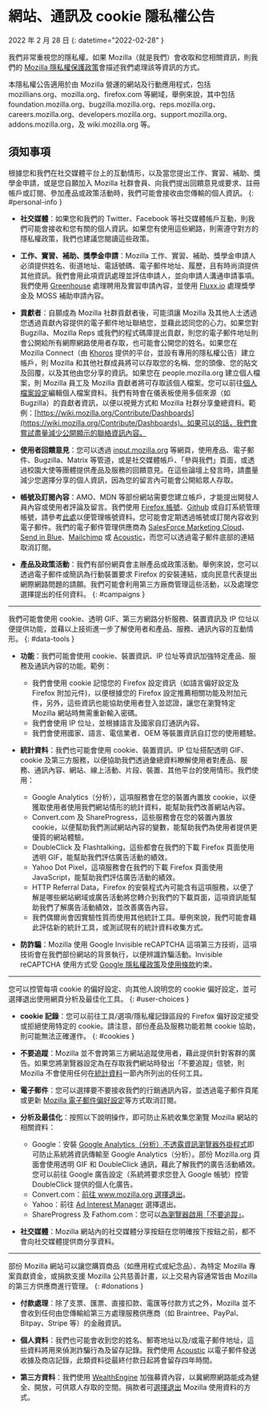 ﻿# 網站、通訊及 cookie 隱私權公告

2022 年 2 月 28 日
{: datetime="2022-02-28" }

我們非常重視您的隱私權。如果 Mozilla（就是我們）會收取和您相關資訊，則我們的 [Mozilla 隱私權保護政策](https://www.mozilla.org/privacy/)會描述我們處理該等資訊的方式。

本隱私權公告適用於由 Mozilla 營運的網站及行動應用程式，包括 mozillians.org、mozilla.org、firefox.com 等網域，舉例來說，其中包括 foundation.mozilla.org、bugzilla.mozilla.org、reps.mozilla.org、careers.mozilla.org、developers.mozilla.org、support.mozilla.org、addons.mozilla.org，及 wiki.mozilla.org 等。

## 須知事項

根據您和我們在社交媒體平台上的互動情形，以及當您提出工作、實習、補助、獎學金申請，或是您自願加入 Mozilla 社群會員、向我們提出回饋意見或要求、註冊帳戶或訂閱、參加產品或政策活動時，我們可能會接收由您傳輸的個人資訊。 
{: #personal-info }

* **社交媒體**：如果您和我們的 Twitter、Facebook 等社交媒體帳戶互動，則我們可能會接收和您有關的個人資訊。如果您有使用這些網路，則需遵守對方的隱私權政策，我們也建議您閱讀這些政策。

* **工作、實習、補助、獎學金申請**：Mozilla 工作、實習、補助、獎學金申請人必須提供姓名、街道地址、電話號碼、電子郵件地址、履歷，且有時尚須提供其他資訊。我們會用此項資訊處理並評估申請人，並向申請人溝通申請事項。我們使用 [Greenhouse](https://www.greenhouse.io/privacy-policy) 處理聘用及實習申請內容，並使用 [Fluxx.io](https://www.fluxx.io/privacy-policy) 處理獎學金及 MOSS 補助申請內容。

* **貢獻者**：自願成為 Mozilla 社群貢獻者後，可能須讓 Mozilla 及其他人士透過您透過貢獻內容提供的電子郵件地址聯絡您，並藉此認同您的心力。如果您對 Bugzilla、Mozilla Reps 或我們的程式碼庫提出貢獻，則您的電子郵件地址則會公開給所有網際網路使用者存取，也可能會公開您的姓名。如果您在 Mozilla Connect（由 [Khoros](https://khoros.com/privacy) 提供的平台，並設有專用的隱私權公告）建立帳戶，則 Mozilla 和其他社群成員將可以存取您的名稱、您的頭像、您的貼文及回覆，以及其他由您分享的資訊。如果您在 people.mozilla.org 建立個人檔案，則 Mozilla 員工及 Mozilla 貢獻者將可存取該個人檔案。您可以前往[個人檔案設定](https://people.mozilla.org/e?section=personal-info)編輯個人檔案資料。我們有時會在儀表板使用多個來源（如 Bugzilla）的貢獻者資訊，以便以視覺方式和 Mozilla 社群分享彙總資料。範例：[https://wiki.mozilla.org/Contribute/Dashboards](https://wiki.mozilla.org/Contribute/Dashboards)。如果可以的話，我們會嘗試盡量減少公開顯示的聯絡資訊內容。

* **使用者回饋意見**：您可以透過 [input.mozilla.org](https://input.mozilla.org/) 等網頁，使用產品、電子郵件、Bugzilla、Matrix 等管道，或是社交媒體帳戶、「參與我們」頁面，或透過校園大使等團體提供產品及服務的回饋意見。在這些論壇上發言時，請盡量減少您選擇分享的個人資訊，因為您的留言內可能會公開給眾人存取。

* **帳號及訂閱內容**：AMO、MDN 等部份網站需要您建立帳戶，才能提出開發人員內容或使用者評論及留言。我們使用 [Firefox 帳號](https://www.mozilla.org/privacy/firefox/)、[Github](https://help.github.com/en/github/site-policy/github-privacy-statement#our-use-of-cookies-and-tracking) 或自訂系統管理帳號，請參考[此處](https://support.mozilla.org/kb/managing-account-data)以便管理帳號資料。您可能會定期透過帳號或訂閱內容收到電子郵件。我們的電子郵件管理供應商為 [SalesForce Marketing Cloud](https://www.marketingcloud.com/privacy-policy/website-privacy-statement/)、[Send in Blue](https://www.sendinblue.com/legal/privacypolicy/)、[Mailchimp](https://mailchimp.com/legal/privacy/) 或 [Acoustic](https://acoustic.com/privacy-notice/)，而您可以透過電子郵件底部的連結取消訂閱。 

* **產品及政策活動**：我們有部份網頁會主辦產品或政策活動。舉例來說，您可以透過電子郵件或簡訊為行動裝置要求 Firefox 的安裝連結，或向民意代表提出網際網路問題的請願。我們可能會利用第三方廠商管理這些活動，以及處理您選擇提出的任何資料。 
{: #campaigns }

---------------------------------------

我們可能會使用 cookie、透明 GIF、第三方網路分析服務、裝置資訊及 IP 位址以便提供功能，並藉以上技術進一步了解使用者和產品、服務、通訊內容的互動情形。 
{: #data-tools }

* **功能**：我們可能會使用 cookie、裝置資訊、IP 位址等資訊加強特定產品、服務及通訊內容的功能。範例：
    * 我們會使用 cookie 記憶您的 Firefox 設定資訊（如語言偏好設定及 Firefox 附加元件)，以便根據您的 Firefox 設定推薦相關功能及附加元件，另外，這些資訊也能協助使用者登入並認證，讓您在瀏覽特定 Mozilla 網站時無需重新輸入密碼。
    * 我們會使用 IP 位址，並根據語言及國家自訂通訊內容。
    * 我們會使用國家、語言、電信業者、OEM 等裝置資訊自訂您的使用體驗。

* **統計資料**：我們也可能會使用 cookie、裝置資訊、IP 位址搭配透明 GIF、cookie 及第三方服務，以便協助我們透過彙總資料瞭解使用者對產品、服務、通訊內容、網站、線上活動、片段、裝置、其他平台的使用情形。我們使用：
    * Google Analytics（分析），這項服務會在您的裝置內置放 cookie，以便獲取使用者使用我們網站情形的統計資料，能幫助我們改善網站內容。
    * Convert.com 及 ShareProgress，這些服務會在您的裝置內置放 cookie，以便幫助我們測試網站內容的變數，能幫助我們為使用者提供更優質的網站體驗。
    * DoubleClick 及 Flashtalking，這些都會在我們的下載 Firefox 頁面使用透明 GIF，能幫助我們評估廣告活動的績效。
    * Yahoo Dot Pixel，這項服務會在我們的下載 Firefox 頁面使用 JavaScript，能幫助我們評估廣告活動的績效。
    * HTTP Referral Data，Firefox 的安裝程式內可能含有這項服務，以便了解是哪些網站網域或廣告活動將您轉介到我們的下載頁面，這項資訊能幫助我們了解廣告活動績效，並改善廣告內容。
    * 我們偶爾尚會因實驗性質而使用其他統計工具。舉例來說，我們可能會藉此評估新的統計工具，或測試現有的統計資料收集方式。
  
* **防詐騙**：Mozilla 使用 Google Invisible reCAPTCHA 這項第三方技術，這項技術會在我們部份網站的背景執行，以便辨識詐騙活動。Invisible reCAPTCHA 使用方式受 [Google 隱私權政策](https://www.google.com/intl/policies/privacy/)及[使用條款](https://policies.google.com/terms)約束。

---------------------------------------

您可以控管每項 cookie 的偏好設定、向其他人說明您的 cookie 偏好設定，並可選擇退出使用網頁分析及最佳化工具。 
{: #user-choices }

* **cookie 記錄**：您可以前往工具/選項/隱私權記錄區段的 Firefox 偏好設定接受或拒絕使用特定的 cookie。請注意，部份產品及服務功能若無 cookie 協助，則可能無法正確運作。 
{: #cookies }

* **不要追蹤**：Mozilla 並不會跨第三方網站追蹤使用者，藉此提供針對客群的廣告。如果您將瀏覽器設定為在存取我們網站時發出「不要追蹤」信號，則 Mozilla 不會使用任何在[統計資料](https://www.mozilla.org/privacy/websites/#data-tools)一節內所列出的任何工具。

* **電子郵件**：您可以選擇要不要接收我們的行銷通訊內容，並透過電子郵件頁尾或更新 [Mozilla 電子郵件偏好設定](https://www.mozilla.org/newsletter/recovery/)等方式取消訂閱。

* **分析及最佳化**：按照以下說明操作，即可防止系統收集您瀏覽 Mozilla 網站的相關資料：
    * Google：安裝 [Google Analytics（分析）不透露資訊瀏覽器外掛程式](https://tools.google.com/dlpage/gaoptout)即可防止系統將資訊傳輸至 Google Analytics（分析）。部份 Mozilla.org 頁面會使用透明 GIF 和 DoubleClick 通訊，藉此了解我們的廣告活動績效。您可以前往 Google 廣告設定（系統將要求您登入 Google 帳號）控管 DoubleClick 提供的個人化廣告。
    * Convert.com：[前往 www.mozilla.org 選擇退出](https://www.mozilla.org/exp/opt-out/)。
    * Yahoo：前往 [Ad Interest Manager](https://aim.yahoo.com/aim/us/en/optout/) 選擇退出。
    * ShareProgress 及 Fathom.com：您可以[為瀏覽器啟用「不要追蹤」](https://support.mozilla.org/kb/how-do-i-turn-do-not-track-feature)。

* **社交媒體**：Mozilla 網站內的社交媒體分享按鈕在您明確按下按鈕之前，都不會向社交媒體提供商分享資料。

---------------------------------------

部份 Mozilla 網站可以讓您購買商品（如應用程式或紀念品）、為特定 Mozilla 專案貢獻資金，或捐款支援 Mozilla 公共慈善計畫，以上交易內容通常皆由 Mozilla 的第三方供應商進行管理。 
{: #donations }

* **付款處理**：除了支票、匯票、直接扣款、電匯等付款方式之外，Mozilla 並不會收到任何由您傳輸給第三方處理服務供應商（如 Braintree、PayPal、Bitpay、Stripe 等）的金融資訊。

* **個人資料**：我們也可能會收到您的姓名、郵寄地址以及/或電子郵件地址，這些資料將用來偵測詐騙行為及留存記錄。我們使用 [Acoustic](https://acoustic.com/privacy-notice/) 以電子郵件發送收據及商店記錄，此類資料從最終付款日起將會留存四年時間。 

* **第三方資料**：我們使用 [WealthEngine](https://www.wealthengine.com/wealthengine-inc-privacy-policy/) 加強募資內容，以冀網際網路能成為健全、開放，可供眾人存取的空間。捐款者可[選擇退出](https://app.onetrust.com/app/#/webform/4ba08202-2ede-4934-a89e-f0b0870f95f0) Mozilla 使用資料的方式。
